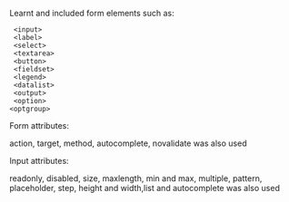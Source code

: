 Learnt and included form elements such as:

     <input>
     <label>
     <select>
     <textarea>
     <button>
     <fieldset>
     <legend>
     <datalist>
     <output>
     <option>
    <optgroup>

Form attributes: 

action, target, method, autocomplete, novalidate 
was also used 

Input attributes: 

readonly, disabled, size, maxlength, min and max, multiple, pattern,
placeholder, step, height and width,list and autocomplete was also used 
